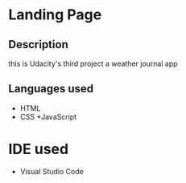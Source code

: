 # Landing Page 

## Description
 this is Udacity's third project a weather journal app

## Languages used
* HTML
* CSS
*JavaScript

# IDE used
* Visual Studio Code